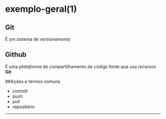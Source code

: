 # exemplo-geral(1)

## Git

É um sistema de *versionamento*

## Github

É uma _plataforma_ de compartilhamento de código fonte que usa recursos **Git**

##Ações e termos comuns

- commit
- push
- pull
- repositório

---
